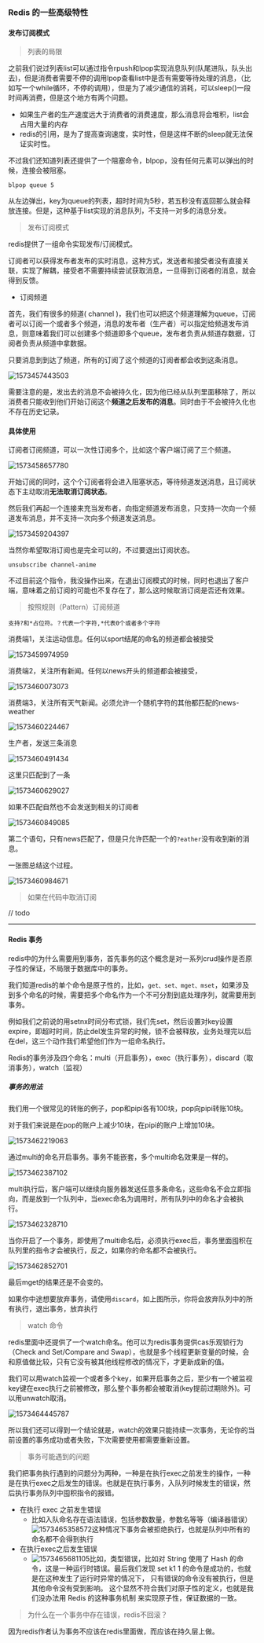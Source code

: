 ### Redis 的一些高级特性

#### 发布订阅模式

> 列表的局限

之前我们说过列表list可以通过指令rpush和lpop实现消息队列(队尾进队，队头出去)，但是消费者需要不停的调用lpop查看list中是否有需要等待处理的消息，（比如写一个while循环，不停的调用），但是为了减少通信的消耗，可以sleep()一段时间再消费，但是这个地方有两个问题。

* 如果生产者的生产速度远大于消费者的消费速度，那么消息将会堆积，list会占用大量的内存
* redis的引用，是为了提高查询速度，实时性，但是这样不断的sleep就无法保证实时性。

不过我们还知道列表还提供了一个阻塞命令，blpop，没有任何元素可以弹出的时候，连接会被阻塞。

```
blpop queue 5
```

从左边弹出，key为queue的列表，超时时间为5秒，若五秒没有返回那么就会释放连接。但是，这种基于list实现的消息队列，不支持一对多的消息分发。

> 发布订阅模式

redis提供了一组命令实现发布/订阅模式。

订阅者可以获得发布者发布的实时消息，这种方式，发送者和接受者没有直接关联，实现了解耦，接受者不需要持续尝试获取消息，一旦得到订阅者的消息，就会得到反馈。

* 订阅频道

首先，我们有很多的频道( channel )，我们也可以把这个频道理解为queue，订阅者可以订阅一个或者多个频道，消息的发布者（生产者）可以指定给频道发布消息，则意味着我们可以创建多个频道即多个queue，发布者负责从频道存数据，订阅者负责从频道中拿数据。

只要消息到到达了频道，所有的订阅了这个频道的订阅者都会收到这条消息。

![1573457443503](./img/1573457443503.png)



需要注意的是，发出去的消息不会被持久化，因为他已经从队列里面移除了，所以消费者只能收到他们开始订阅这个**频道之后发布的消息**。同时由于不会被持久化也不存在历史记录。

#### 具体使用

订阅者订阅频道，可以一次性订阅多个，比如这个客户端订阅了三个频道。

![1573458657780](./img/1573458657780.png)

开始订阅的同时，这个个订阅者将会进入阻塞状态，等待频道发送消息，且订阅状态下主动取消**无法取消订阅状态**。

然后我们再起一个连接来充当发布者，向指定频道发布消息，只支持一次向一个频道发布消息，并不支持一次向多个频道发送消息。

![1573459204397](./img/1573459204397.png)

当然你希望取消订阅也是完全可以的，不过要退出订阅状态。

```
unsubscribe channel-anime
```

不过目前这个指令，我没操作出来，在退出订阅模式的时候，同时也退出了客户端，意味着之前订阅的可能也不复存在了，那么这时候取消订阅是否还有效果。

> 按照规则（Pattern）订阅频道

```
支持?和*占位符。？代表一个字符,*代表0个或者多个字符
```

消费端1，关注运动信息。任何以sport结尾的命名的频道都会被接受

![1573459974959](./img/1573459974959.png)

消费端2，关注所有新闻。任何以news开头的频道都会被接受，

![1573460073073](./img/1573460073073.png)

消费端3，关注所有天气新闻。必须允许一个随机字符的其他都匹配的news-weather

![1573460224467](./img/1573460224467.png)

生产者，发送三条消息

![1573460491434](./img/1573460491434.png)

这里只匹配到了一条

![1573460629027](./img/1573460629027.png)

如果不匹配自然也不会发送到相关的订阅者

![1573460849085](./img/1573460849085.png)

第二个语句，只有news匹配了，但是只允许匹配一个的`?eather`没有收到新的消息。

一张图总结这个过程。

![1573460984671](./img/1573460984671.png)

> 如果在代码中取消订阅

// todo

---



#### Redis 事务

redis中的为什么需要用到事务，首先事务的这个概念是对一系列crud操作是否原子性的保证，不局限于数据库中的事务。

我们知道redis的单个命令是原子性的，比如，`get、set、mget、mset`，如果涉及到多个命名的时候，需要把多个命名作为一个不可分割到底处理序列，就需要用到事务。

例如我们之前说的用setnx时间分布式锁，我们先set，然后设置对key设置expire，即超时时间，防止del发生异常的时候，锁不会被释放，业务处理完以后在del，这三个动作我们希望他们作为一组命名执行。

Redis的事务涉及四个命名：multi（开启事务），exec（执行事务），discard（取消事务），watch（监视）

##### 事务的用法

我们用一个很常见的转账的例子，pop和pipi各有100块，pop向pipi转账10块。

对于我们来说是在pop的账户上减少10块，在pipi的账户上增加10块。

![1573462219063](./img/1573462219063.png)

通过multi的命名开启事务。事务不能嵌套，多个multi命名效果是一样的。

![1573462387102](./img/1573462387102.png)

multi执行后，客户端可以继续向服务器发送任意多条命名，这些命名不会立即指向，而是放到一个队列中，当exec命名为调用时，所有队列中的命名才会被执行。

![1573462328710](./img/1573462328710.png)

当你开启了一个事务，即使用了multi命名后，必须执行exec后，事务里面囤积在队列里的指令才会被执行，反之，如果你的命名都不会被执行。

![1573462852701](./img/1573462852701.png)

最后mget的结果还是不会变的。

如果你中途想要放弃事务，请使用`discard`，如上图所示，你将会放弃队列中的所有执行，退出事务，放弃执行

> watch 命令

redis里面中还提供了一个watch命名。他可以为redis事务提供cas乐观锁行为（Check and Set/Compare and Swap），也就是多个线程更新变量的时候，会和原值做比较，只有它没有被其他线程修改的情况下，才更新成新的值。

我们可以用watch监视一个或者多个key，如果开启事务之后，至少有一个被监视key键在exec执行之前被修改，那么整个事务都会被取消(key提前过期除外)。可以用unwatch取消。

![1573464445787](./img/1573464445787.png)

所以我们还可以得到一个结论就是，watch的效果只能持续一次事务，无论你的当前设置的事务成功或者失败，下次需要使用都需要重新设置。

> 事务可能遇到的问题

我们把事务执行遇到的问题分为两种，一种是在执行exec之前发生的操作，一种是在执行exec之后发生的错误。也就是在执行事务，入队列时候发生的错误，然后执行事务队列中囤积指令的报错。

* 在执行 exec 之前发生错误
  * 比如入队命名存在语法错误，包括参数数量，参数名等等（编译器错误）![1573465358572](./img/1573465358572.png)这种情况下事务会被拒绝执行，也就是队列中所有的命名都不会得到执行
* 在执行exec之后发生错误
  * ![1573465681105](./img/1573465681105.png)比如，类型错误，比如对 String 使用了 Hash 的命令，这是一种运行时错误。最后我们发现 set k1 1 的命令是成功的，也就是在这种发生了运行时异常的情况下， 只有错误的命令没有被执行，但是其他命令没有受到影响。 这个显然不符合我们对原子性的定义，也就是我们没办法用 Redis 的这种事务机制 来实现原子性，保证数据的一致。

> 为什么在一个事务中存在错误，redis不回滚？

因为redis作者认为事务不应该在redis里面做，而应该在持久层上做。

